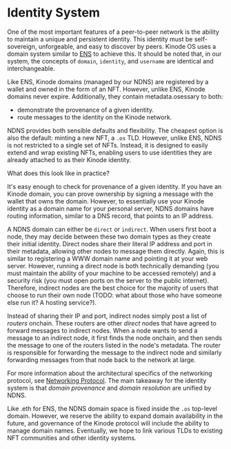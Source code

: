 # Identity System

One of the most important features of a peer-to-peer network is the ability to maintain a unique and persistent identity.
This identity must be self-sovereign, unforgeable, and easy to discover by peers.
Kinode OS uses a domain system similar to [ENS](https://ens.domains/) to achieve this.
It should be noted that, in our system, the concepts of `domain`, `identity`, and `username` are identical and interchangeable.

Like ENS, Kinode domains (managed by our NDNS) are registered by a wallet and owned in the form of an NFT.
However, unlike ENS, Kinode domains never expire. Additionally, they contain metadata.osessary to both:
- demonstrate the provenance of a given identity.
- route messages to the identity on the Kinode network.

NDNS provides both sensible defaults and flexibility.
The cheapest option is also the default: minting a new NFT, a `.os` TLD.
However, unlike ENS, NDNS is not restricted to a single set of NFTs.
Instead, it is designed to easily extend and wrap existing NFTs, enabling users to use identities they are already attached to as their Kinode identity.

What does this look like in practice?

It's easy enough to check for provenance of a given identity.
If you have an Kinode domain, you can prove ownership by signing a message with the wallet that owns the domain.
However, to essentially use your Kinode identity as a domain name for your personal server, NDNS domains have routing information, similar to a DNS record, that points to an IP address.

A NDNS domain can either be `direct` or `indirect`.
When users first boot a node, they may decide between these two domain types as they create their initial identity.
Direct nodes share their literal IP address and port in their metadata, allowing other nodes to message them directly.
Again, this is similar to registering a WWW domain name and pointing it at your web server.
However, running a direct node is both technically demanding (you must maintain the ability of your machine to be accessed remotely) and a security risk (you must open ports on the server to the public internet).
Therefore, indirect nodes are the best choice for the majority of users that choose to run their own node (TODO: what about those who have someone else run it? A hosting service?).

Instead of sharing their IP and port, indirect nodes simply post a list of *routers* onchain.
These routers are other *direct* nodes that have agreed to forward messages to indirect nodes.
When a node wants to send a message to an indirect node, it first finds the node onchain, and then sends the message to one of the routers listed in the node's metadata.
The router is responsible for forwarding the message to the indirect node and similarly forwarding messages from that node back to the network at large.

For more information about the architectural specifics of the networking protocol, see [Networking Protocol](./networking_protocol.md).
The main takeaway for the identity system is that *domain provenance* and *domain resolution* are unified by NDNS.

Like .eth for ENS, the NDNS domain space is fixed inside the `.os` top-level domain.
However, we reserve the ability to expand domain availability in the future, and governance of the Kinode protocol will include the ability to manage domain names.
Eventually, we hope to link various TLDs to existing NFT communities and other identity systems.

